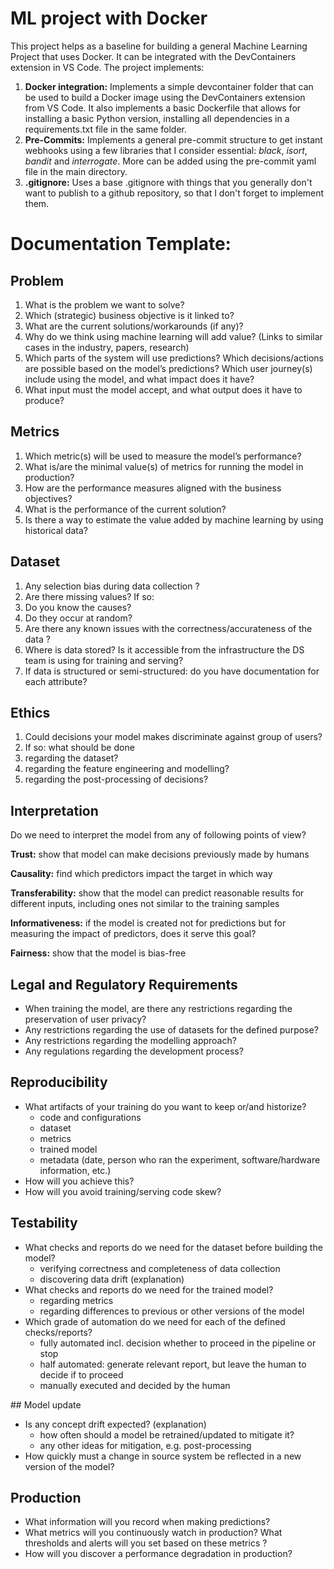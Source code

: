 # ML project with Docker

This project helps as a baseline for building a general Machine Learning Project that uses Docker. It can be integrated with the DevContainers extension in VS Code. The project implements:

1) **Docker integration:** Implements a simple devcontainer folder that can be used to build a Docker image using the DevContainers extension from VS Code. It also implements a basic Dockerfile that allows for installing a basic Python version, installing all dependencies in a requirements.txt file in the same folder.
2) **Pre-Commits:** Implements a general pre-commit structure to get instant webhooks using a few libraries that I consider essential: *black*, *isort*, *bandit* and *interrogate*. More can be added using the pre-commit yaml file in the main directory.
3) **.gitignore:** Uses a base .gitignore with things that you generally don't want to publish to a github repository, so that I don't forget to implement them.

# Documentation Template:

## Problem

1) What is the problem we want to solve?
2) Which (strategic) business objective is it linked to?
3) What are the current solutions/workarounds (if any)?
4) Why do we think using machine learning will add value? (Links to similar cases in the industry, papers, research)
5) Which parts of the system will use predictions? Which decisions/actions are possible based on the model’s predictions? Which user journey(s) include using the model, and what impact does it have?
6) What input must the model accept, and what output does it have to produce?

## Metrics

1) Which metric(s) will be used to measure the model’s performance?
2) What is/are the minimal value(s) of metrics for running the model in production?
3) How are the performance measures aligned with the business objectives?
4) What is the performance of the current solution?
5) Is there a way to estimate the value added by machine learning by using historical data?

## Dataset

1) Any selection bias during data collection ? 
2) Are there missing values? If so:
3) Do you know the causes?
4) Do they occur at random? 
5) Are there any known issues with the correctness/accurateness of the data ?
6) Where is data stored? Is it accessible from the infrastructure the DS team is using for training and serving?
7) If data is structured or semi-structured: do you have documentation for each attribute?

## Ethics

1) Could decisions your model makes discriminate against group of users?
2) If so: what should be done
3) regarding the dataset?
4) regarding the feature engineering and modelling?
5) regarding the post-processing of decisions?

## Interpretation

Do we need to interpret the model from any of following points of view?

**Trust:** show that model can make decisions previously made by humans

**Causality:** find which predictors impact the target in which way

**Transferability:** show that the model can predict reasonable results for different inputs, including ones not similar to the training samples

**Informativeness:** if the model is created not for predictions but for measuring the impact of predictors, does it serve this goal?

**Fairness:** show that the model is bias-free

## Legal and Regulatory Requirements

- When training the model, are there any restrictions regarding the preservation of user privacy?
- Any restrictions regarding the use of datasets for the defined purpose?
- Any restrictions regarding the modelling approach?
- Any regulations regarding the development process?

## Reproducibility

- What artifacts of your training do you want to keep or/and historize?
    - code and configurations
    - dataset
    - metrics
    - trained model
    - metadata (date, person who ran the experiment, software/hardware information, etc.)
- How will you achieve this?
- How will you avoid training/serving code skew?

## Testability

- What checks and reports do we need for the dataset before building the model?
    - verifying correctness and completeness of data collection
    - discovering data drift (explanation)
- What checks and reports do we need for the trained model?
    - regarding metrics
    - regarding differences to previous or other versions of the model
- Which grade of automation do we need for each of the defined checks/reports?
    - fully automated incl. decision whether to proceed in the pipeline or stop
    - half automated: generate relevant report, but leave the human to decide if to proceed
    - manually executed and decided by the human

## Model update

- Is any concept drift expected? (explanation)
    - how often should a model be retrained/updated to mitigate it?
    - any other ideas for mitigation, e.g. post-processing
- How quickly must a change in source system be reflected in a new version of the model?

## Production

- What information will you record when making predictions?
- What metrics will you continuously watch in production? What thresholds and alerts will you set based on these metrics ?
- How will you discover a performance degradation in production?
